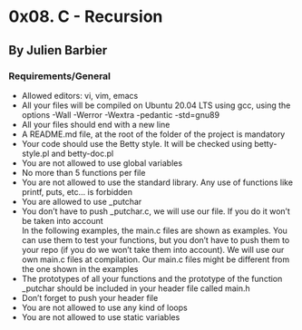 # 0x08. C - Recursion
## By Julien Barbier
### Requirements/General
- Allowed editors: vi, vim, emacs<br />
- All your files will be compiled on Ubuntu 20.04 LTS using gcc, using the options -Wall -Werror -Wextra -pedantic -std=gnu89 <br />
- All your files should end with a new line <br />
- A README.md file, at the root of the folder of the project is mandatory<br />
- Your code should use the Betty style. It will be checked using betty-style.pl and betty-doc.pl<br/>
- You are not allowed to use global variables<br />
- No more than 5 functions per file<br />
- You are not allowed to use the standard library. Any use of functions like printf, puts, etc… is forbidden<br />
- You are allowed to use _putchar <br />
- You don’t have to push _putchar.c, we will use our file. If you do it won’t be taken into account <br />
In the following examples, the main.c files are shown as examples. You can use them to test your functions, but you don’t have to push them to your repo (if you do we won’t take them into account). We will use our own main.c files at compilation. Our main.c files might be different from the one shown in the examples<br />
- The prototypes of all your functions and the prototype of the function _putchar should be included in your header file called main.h <br/>
- Don’t forget to push your header file <br />
- You are not allowed to use any kind of loops<br />
- You are not allowed to use static variables
